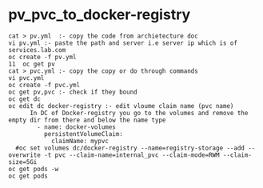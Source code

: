 # pv_pvc_to_docker-registry

    cat > pv.yml  :- copy the code from archietecture doc 
    vi pv.yml :- paste the path and server i.e server ip which is of services.lab.com
    oc create -f pv.yml 
    11  oc get pv
    cat > pvc.yml :- copy the copy or do through commands
    vi pvc.yml 
    oc create -f pvc.yml 
    oc get pv,pvc :- check if they bound
    oc get dc
    oc edit dc docker-registry :- edit vloume claim name (pvc name)
          In DC of Docker-registry you go to the volumes and remove the empty dir from there and below the name type
            - name: docker-volumes
              persistentVolumeClaim:
                claimName: mypvc
	  #oc set volumes dc/docker-registry --name=registry-storage --add --overwrite -t pvc --claim-name=internal_pvc --claim-mode=RWM --claim-size=5Gi
    oc get pods -w
    oc get pods
